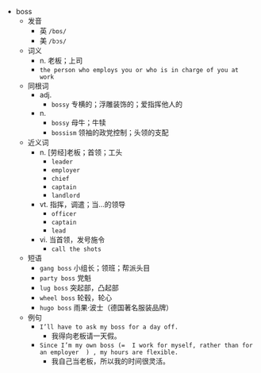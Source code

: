 - boss
  - 发音
    - 英 `/bɒs/`
    - 美 `/bɔs/`
  - 词义
    - n. 老板；上司
    - `the person who employs you or who is in charge of you at work`
  - 同根词
    - adj.
      - `bossy` 专横的；浮雕装饰的；爱指挥他人的
    - n.
      - `bossy` 母牛；牛犊
      - `bossism` 领袖的政党控制；头领的支配
  - 近义词
    - n. [劳经]老板；首领；工头
      - `leader`
      - `employer`
      - `chief`
      - `captain`
      - `landlord`
    - vt. 指挥，调遣；当…的领导
      - `officer`
      - `captain`
      - `lead`
    - vi. 当首领，发号施令
      - `call the shots`
  - 短语
    - `gang boss` 小组长；领班；帮派头目 
    - `party boss` 党魁 
    - `lug boss` 突起部，凸起部 
    - `wheel boss` 轮毂，轮心 
    - `hugo boss` 雨果·波士（德国著名服装品牌） 
  - 例句
    - `I’ll have to ask my boss for a day off.`
      - 我得向老板请一天假。
    - `Since I’m my own boss (=  I work for myself, rather than for an employer  ) , my hours are flexible.`
      - 我自己当老板，所以我的时间很灵活。

